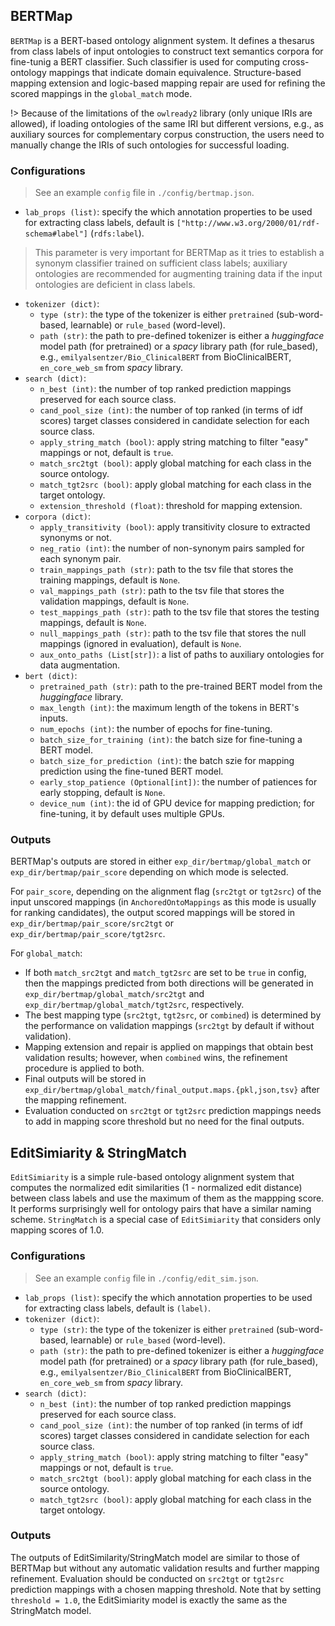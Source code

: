 <!---
Copyright 2021 Yuan He (KRR-Oxford). All rights reserved.

Licensed under the Apache License, Version 2.0 (the "License");
you may not use this file except in compliance with the License.
You may obtain a copy of the License at

    http://www.apache.org/licenses/LICENSE-2.0

Unless required by applicable law or agreed to in writing, software
distributed under the License is distributed on an "AS IS" BASIS,
WITHOUT WARRANTIES OR CONDITIONS OF ANY KIND, either express or implied.
See the License for the specific language governing permissions and
limitations under the License.
-->

## BERTMap

`BERTMap` is a BERT-based ontology alignment system. It defines a thesarus from class labels of input ontologies to construct text semantics corpora for fine-tunig a BERT classifier. Such classifier is used for computing cross-ontology mappings that indicate domain equivalence. Structure-based mapping extension and logic-based mapping repair are used for refining the scored mappings in the `global_match` mode.

!> Because of the limitations of the `owlready2` library (only unique IRIs are allowed), if loading ontologies of the same IRI but different versions, e.g., as auxiliary sources for complementary corpus construction, the users need to manually change the IRIs of such ontologies for successful loading.

### Configurations
> See an example `config` file in `./config/bertmap.json`.

- `lab_props (list)`: specify the which annotation properties to be used for extracting class labels, default is `["http://www.w3.org/2000/01/rdf-schema#label"]` (`rdfs:label`). 
> This parameter is very important for BERTMap as it tries to establish a synonym classifier trained on sufficient class labels; auxiliary ontologies are recommended for augmenting training data if the input ontologies are deficient in class labels.
- `tokenizer (dict)`:
  - `type (str)`: the type of the tokenizer is either `pretrained` (sub-word-based, learnable) or `rule_based` (word-level).
  - `path (str)`: the path to pre-defined tokenizer is either a *huggingface* model path (for pretrained) or a *spacy* library path (for rule_based), e.g., `emilyalsentzer/Bio_ClinicalBERT` from BioClinicalBERT, `en_core_web_sm` from *spacy* library.
- `search (dict)`:
  - `n_best (int)`: the number of top ranked prediction mappings preserved for each source class.
  - `cand_pool_size (int)`: the number of top ranked (in terms of idf scores) target classes considered in candidate selection for each source class.
  - `apply_string_match (bool)`: apply string matching to filter "easy" mappings or not, default is `true`.
  - `match_src2tgt (bool)`: apply global matching for each class in the source ontology.
  - `match_tgt2src (bool)`: apply global matching for each class in the target ontology.
  - `extension_threshold (float)`: threshold for mapping extension.
- `corpora (dict)`:
  - `apply_transitivity (bool)`: apply transitivity closure to extracted synonyms or not.
  - `neg_ratio (int)`: the number of non-synonym pairs sampled for each synonym pair.
  - `train_mappings_path (str)`: path to the tsv file that stores the training mappings, default is `None`.
  - `val_mappings_path (str)`: path to the tsv file that stores the validation mappings, default is `None`.
  - `test_mappings_path (str)`: path to the tsv file that stores the testing mappings, default is `None`.
  - `null_mappings_path (str)`: path to the tsv file that stores the null mappings (ignored in evaluation), default is `None`.
  - `aux_onto_paths (List[str])`: a list of paths to auxiliary ontologies for data augmentation.
- `bert (dict)`:
  - `pretrained_path (str)`: path to the pre-trained BERT model from the *huggingface* library.
  - `max_length (int)`: the maximum length of the tokens in BERT's inputs.
  - `num_epochs (int)`: the number of epochs for fine-tuning.
  - `batch_size_for_training (int)`: the batch size for fine-tuning a BERT model.
  - `batch_size_for_prediction (int)`: the batch szie for mapping prediction using the fine-tuned BERT model.
  - `early_stop_patience (Optional[int])`: the number of patiences for early stopping, default is `None`.
  - `device_num (int)`: the id of GPU device for mapping prediction; for fine-tuning, it by default uses multiple GPUs.

### Outputs
BERTMap's outputs are stored in either `exp_dir/bertmap/global_match` or `exp_dir/bertmap/pair_score` depending on which mode is selected.  

For `pair_score`, depending on the alignment flag (`src2tgt` or `tgt2src`) of the input unscored mappings (in `AnchoredOntoMappings` as this mode is usually for ranking candidates), the output scored mappings will be stored in `exp_dir/bertmap/pair_score/src2tgt` or `exp_dir/bertmap/pair_score/tgt2src`.

For `global_match`: 
- If both `match_src2tgt` and `match_tgt2src` are set to be `true` in config, then the mappings predicted from both directions will be generated in `exp_dir/bertmap/global_match/src2tgt` and `exp_dir/bertmap/global_match/tgt2src`, respectively. 
- The best mapping type (`src2tgt`, `tgt2src`, or `combined`) is determined by the performance on validation mappings (`src2tgt` by default if without validation). 
- Mapping extension and repair is applied on mappings that obtain best validation results; however, when `combined` wins, the refinement procedure is applied to both. 
- Final outputs will be stored in `exp_dir/bertmap/global_match/final_output.maps.{pkl,json,tsv}` after the mapping refinement.
- Evaluation conducted on `src2tgt` or `tgt2src` prediction mappings needs to add in mapping score threshold but no need for the final outputs.

## EditSimiarity & StringMatch

`EditSimiarity` is a simple rule-based ontology alignment system that computes the normalized edit similarities (1 - normalized edit distance) between class labels and use the maximum of them as the mappping score. It performs surprisingly well for ontology pairs that have a similar naming scheme. `StringMatch` is a special case of `EditSimiarity` that considers only mapping scores of 1.0.

### Configurations
> See an example `config` file in `./config/edit_sim.json`.
> 
- `lab_props (list)`: specify the which annotation properties to be used for extracting class labels, default is `(label)`.
- `tokenizer (dict)`:
  - `type (str)`: the type of the tokenizer is either `pretrained` (sub-word-based, learnable) or `rule_based` (word-level).
  - `path (str)`: the path to pre-defined tokenizer is either a *huggingface* model path (for pretrained) or a *spacy* library path (for rule_based), e.g., `emilyalsentzer/Bio_ClinicalBERT` from BioClinicalBERT, `en_core_web_sm` from *spacy* library.
- `search (dict)`:
  - `n_best (int)`: the number of top ranked prediction mappings preserved for each source class.
  - `cand_pool_size (int)`: the number of top ranked (in terms of idf scores) target classes considered in candidate selection for each source class.
  - `apply_string_match (bool)`: apply string matching to filter "easy" mappings or not, default is `true`.
  - `match_src2tgt (bool)`: apply global matching for each class in the source ontology.
  - `match_tgt2src (bool)`: apply global matching for each class in the target ontology.


### Outputs

The outputs of EditSimilarity/StringMatch model are similar to those of BERTMap but without any automatic validation results and further mapping refinement. Evaluation should be conducted on `src2tgt` or `tgt2src` prediction mappings with a chosen mapping threshold. Note that by setting `threshold = 1.0`, the EditSimiarity model is exactly the same as the StringMatch model.